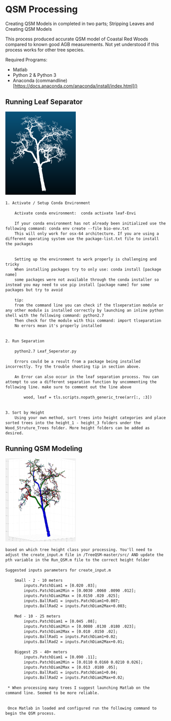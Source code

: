 # QSM Processing

Creating QSM Models in completed in two parts; Stripping Leaves and Creating QSM Models

This process produced accurate QSM model of Coastal Red Woods compared to known good AGB measurements. Not yet understood if this process works for other tree species.

Required Programs:

* Matlab
* Python 2 & Python 3
* Anaconda (commandline) [https://docs.anaconda.com/anaconda/install/index.html]()

## Running Leaf Separator

<img src="./img/branch.png" width="220" height="260" />

	1. Activate / Setup Conda Environment

	 	Activate conda environment:  conda activate leaf-Envi

	 	If your conda environment has not already been initialized use the following command: conda env create --file bio-env.txt
	 	This will only work for osx-64 architecture. If you are using a different operating system use the package-list.txt file to install the packages


	 	Setting up the environment to work properly is challenging and tricky
	 	When installing packages try to only use: conda install [package name]
	 	some packages were not available through the conda installer so instead you may need to use pip install [package name] for some packages but try to avoid

	 	tip:
	 	from the command line you can check if the tlseperation module or any other module is installed correctly by launching an inline python shell with the following command: python2.7 
		Then check for the module with this command: import tlseparation
		No errors mean it's properly installed
		
	
	2. Run Separation

		python2.7 Leaf_Seperator.py

		Errors could be a result from a package being installed incorrectly. Try the trouble shooting tip in section above. 

		An Error can also occur in the leaf separation process. You can attempt to use a different separation function by uncommenting the following line. make sure to comment out the line above

			wood, leaf = tls.scripts.nopath_generic_tree(arr[:, :3])
			

	3. Sort by Height
		Using your own method, sort trees into height categories and place sorted trees into the height_1 - height_3 folders under the Wood_Struture_Trees folder. More height folders can be added as desired. 



## Running QSM Modeling

<img src="./img/qsm.png" width="220" height="260" />

	based on which tree height class your processing. You'll need to adjust the create_input.m file in /TreeQSM-master/src/ AND update the pth variable in the Run_QSM.m file to the correct height folder

	Suggested inputs parameters for create_input.m

		Small - 2 - 10 meters
			inputs.PatchDiam1 = [0.020 .03];
			inputs.PatchDiam2Min = [0.0030 .0060 .0090 .012];
			inputs.PatchDiam2Max = [0.0150 .020 .025];
			inputs.BallRad1 = inputs.PatchDiam1+0.007; 
			inputs.BallRad2 = inputs.PatchDiam2Max+0.003;
			
		Med - 10 - 25 meters
			inputs.PatchDiam1 = [0.045 .08];
			inputs.PatchDiam2Min = [0.0080 .0130 .0180 .023];
			inputs.PatchDiam2Max = [0.010 .0150 .02];
			inputs.BallRad1 = inputs.PatchDiam1+0.02; 
			inputs.BallRad2 = inputs.PatchDiam2Max+0.01;
			
		Biggest 25 - 40+ meters
			inputs.PatchDiam1 = [0.090 .11];
			inputs.PatchDiam2Min = [0.0110 0.0160 0.0210 0.026];
			inputs.PatchDiam2Max = [0.013 .0180 .05];
			inputs.BallRad1 = inputs.PatchDiam1+0.04; 
			inputs.BallRad2 = inputs.PatchDiam2Max+0.02;

	 * When processing many trees I suggest launching Matlab on the command line. Seemed to be more reliable.


	 Once Matlab in loaded and configured run the following command to begin the QSM process.
